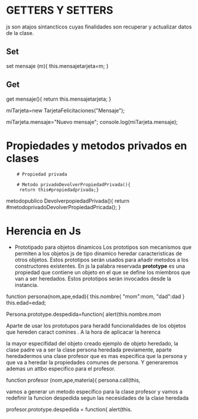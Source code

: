# GETTERS Y SETTERS

js son atajos sintancticos cuyas finalidades son recuperar y actualizar datos de la clase. 

## Set
set mensaje (m){
this.mensajetarjeta=m;
}
## Get
get mensaje(){
return this.mensajetarjeta;
}


miTarjeta=new TarjetaFelicitaciones("Mensaje");

miTarjeta.mensaje="Nuevo mensaje";
console.log(miTarjeta.mensaje);


# Propiedades y metodos privados en clases
        # Propiedad privada
        
        # Metodo privadoDevolverPropiedadPrivada(){
         return this#propiedadprivada;}

metodopublico DevolverpopiedadPrivada(){
return #metodoprivadoDevolverPropiedadPricada();
}


# Herencia en Js
* Prototipado para objetos dinamicos
Los prototipos son mecanismos que permiten a los objetos js de tipo dinamico heredar caracteristicas de otros objetos. Estos prototipos serán usados para añadir metodos a los constructores existentes. En js la palabra reservada __prototype__ es una propiedad que contiene un objeto en el que se define los miembros que van a ser heredados.
Estos prototipos serán invocados desde la instancia.

function persona(nom,ape,edad){
this.nombre{
    "mom":mom,
    "dad":dad
}
this.edad=edad;


Persona.prototype.despedida=function{
alert(this.nombre.mom


Aparte de usar los prototupos para heradd funcionalidades de los objetos que hereden caract comines .
A la hora de aplicacar la herenca

la mayor especifidad del objeto creado ejemplo de objeto heredado, la clase padre va a ser la clase persona heredada previamente, aparte heredadermos una clase profesor que es mas especifica que la persona y que va a heredar la propiedades comunes de persona. Y generaremos ademas un attbo especifico para el profesor. 
 

function profesor
(nom,ape,materia){
persona.call(this,


vamos a generar un metodo especifico para la clase profesor y vamos a redefinir la funcion despedida segun las necesidades de la clase heredada





profesor.prototype.despedida = function{
alert(this.





